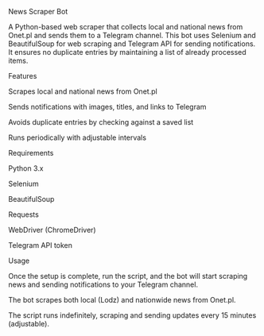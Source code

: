 News Scraper Bot

A Python-based web scraper that collects local and national news from Onet.pl and sends them to a Telegram channel. This bot uses Selenium and BeautifulSoup for web scraping and Telegram API for sending notifications. It ensures no duplicate entries by maintaining a list of already processed items.

Features

Scrapes local and national news from Onet.pl

Sends notifications with images, titles, and links to Telegram

Avoids duplicate entries by checking against a saved list

Runs periodically with adjustable intervals

Requirements

Python 3.x

Selenium

BeautifulSoup

Requests

WebDriver (ChromeDriver)

Telegram API token

Usage

Once the setup is complete, run the script, and the bot will start scraping news and sending notifications to your Telegram channel.

The bot scrapes both local (Lodz) and nationwide news from Onet.pl.

The script runs indefinitely, scraping and sending updates every 15 minutes (adjustable).
